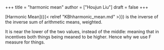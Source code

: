 +++
title = "harmonic mean"
author = ["Houjun Liu"]
draft = false
+++

[Harmonic Mean]({{< relref "KBhharmonic_mean.md" >}}) is the inverse of the inverse sum of arithmetic means, weighted.

It is near the lower of the two values, instead of the middle: meaning that in incentives both things being meaned to be higher. Hence why we use F measure for things.
